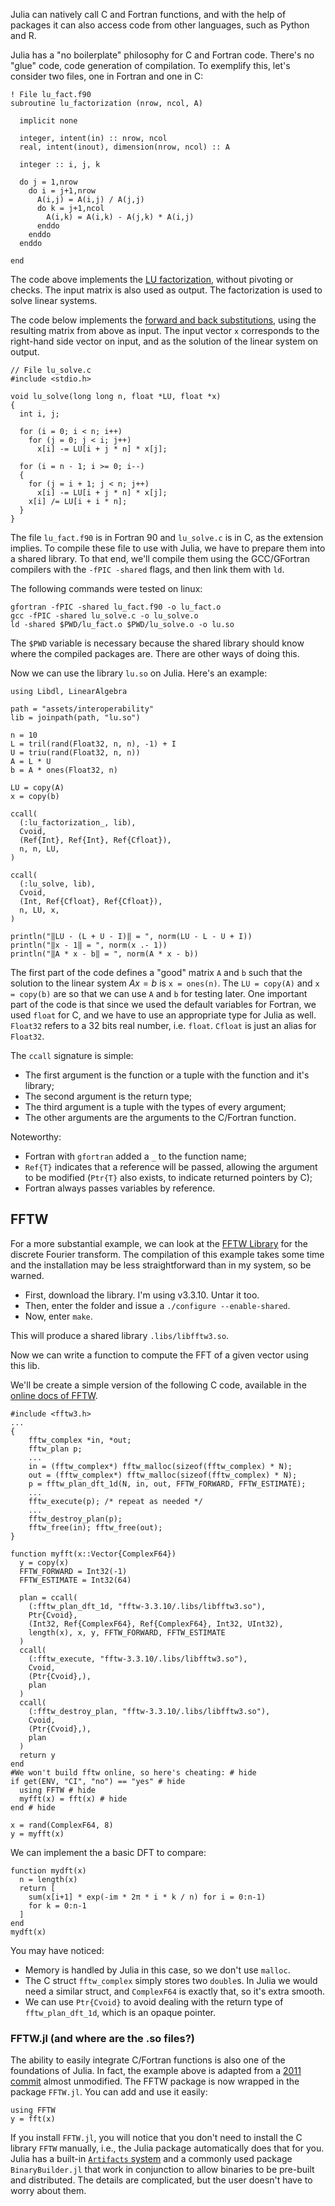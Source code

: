<!--This file was generated, do not modify it.-->
Julia can natively call C and Fortran functions, and with the help of packages it can also access code from other languages, such as Python and R.

Julia has a "no boilerplate" philosophy for C and Fortran code.
There's no "glue" code, code generation of compilation.
To exemplify this, let's consider two files, one in Fortran and one in C:
```
! File lu_fact.f90
subroutine lu_factorization (nrow, ncol, A)

  implicit none

  integer, intent(in) :: nrow, ncol
  real, intent(inout), dimension(nrow, ncol) :: A

  integer :: i, j, k

  do j = 1,nrow
    do i = j+1,nrow
      A(i,j) = A(i,j) / A(j,j)
      do k = j+1,ncol
        A(i,k) = A(i,k) - A(j,k) * A(i,j)
      enddo
    enddo
  enddo

end
```
The code above implements the [LU factorization](https://en.wikipedia.org/wiki/LU_decomposition), without pivoting or checks.
The input matrix is also used as output.
The factorization is used to solve linear systems.

The code below implements the [forward and back substitutions](https://en.wikipedia.org/wiki/Triangular_matrix#Forward_and_back_substitution), using the resulting matrix from above as input.
The input vector `x` corresponds to the right-hand side vector on input, and as the solution of the linear system on output.
```
// File lu_solve.c
#include <stdio.h>

void lu_solve(long long n, float *LU, float *x)
{
  int i, j;

  for (i = 0; i < n; i++)
    for (j = 0; j < i; j++)
      x[i] -= LU[i + j * n] * x[j];

  for (i = n - 1; i >= 0; i--)
  {
    for (j = i + 1; j < n; j++)
      x[i] -= LU[i + j * n] * x[j];
    x[i] /= LU[i + i * n];
  }
}
```

The file `lu_fact.f90` is in Fortran 90 and `lu_solve.c` is in C, as the extension implies.
To compile these file to use with Julia, we have to prepare them into a shared library.
To that end, we'll compile them using the GCC/GFortran compilers with the `-fPIC -shared` flags, and then link them with `ld`.

The following commands were tested on linux:

```
gfortran -fPIC -shared lu_fact.f90 -o lu_fact.o
gcc -fPIC -shared lu_solve.c -o lu_solve.o
ld -shared $PWD/lu_fact.o $PWD/lu_solve.o -o lu.so
```

The `$PWD` variable is necessary because the shared library should know where the compiled packages are.
There are other ways of doing this.

Now we can use the library `lu.so` on Julia.
Here's an example:

```julia:ex1
using Libdl, LinearAlgebra

path = "assets/interoperability"
lib = joinpath(path, "lu.so")

n = 10
L = tril(rand(Float32, n, n), -1) + I
U = triu(rand(Float32, n, n))
A = L * U
b = A * ones(Float32, n)

LU = copy(A)
x = copy(b)

ccall(
  (:lu_factorization_, lib),
  Cvoid,
  (Ref{Int}, Ref{Int}, Ref{Cfloat}),
  n, n, LU,
)

ccall(
  (:lu_solve, lib),
  Cvoid,
  (Int, Ref{Cfloat}, Ref{Cfloat}),
  n, LU, x,
)

println("‖LU - (L + U - I)‖ = ", norm(LU - L - U + I))
println("‖x - 1‖ = ", norm(x .- 1))
println("‖A * x - b‖ = ", norm(A * x - b))
```

The first part of the code defines a "good" matrix `A` and `b` such that the solution to the linear system $Ax = b$ is `x = ones(n)`.
The `LU = copy(A)` and `x = copy(b)` are so that we can use `A` and `b` for testing later.
One important part of the code is that since we used the default variables for Fortran, we used `float` for C, and we have to use an appropriate type for Julia as well.
`Float32` refers to a 32 bits real number, i.e. `float`.
`Cfloat` is just an alias for `Float32`.

The `ccall` signature is simple:
- The first argument is the function or a tuple with the function and it's library;
- The second argument is the return type;
- The third argument is a tuple with the types of every argument;
- The other arguments are the arguments to the C/Fortran function.

Noteworthy:
- Fortran with `gfortran` added a `_` to the function name;
- `Ref{T}` indicates that a reference will be passed, allowing the argument to be modified (`Ptr{T}` also exists, to indicate returned pointers by C);
- Fortran always passes variables by reference.

## FFTW

For a more substantial example, we can look at the [FFTW Library](https://www.fftw.org) for the discrete Fourier transform.
The compilation of this example takes some time and the installation may be less straightforward than in my system, so be warned.

- First, download the library. I'm using v3.3.10. Untar it too.
- Then, enter the folder and issue a `./configure --enable-shared`.
- Now, enter `make`.

This will produce a shared library `.libs/libfftw3.so`.

Now we can write a function to compute the FFT of a given vector using this lib.

We'll be create a simple version of the following C code, available in the [online docs of FFTW](https://www.fftw.org/fftw3_doc/Complex-One_002dDimensional-DFTs.html#Complex-One_002dDimensional-DFTs).
```
#include <fftw3.h>
...
{
    fftw_complex *in, *out;
    fftw_plan p;
    ...
    in = (fftw_complex*) fftw_malloc(sizeof(fftw_complex) * N);
    out = (fftw_complex*) fftw_malloc(sizeof(fftw_complex) * N);
    p = fftw_plan_dft_1d(N, in, out, FFTW_FORWARD, FFTW_ESTIMATE);
    ...
    fftw_execute(p); /* repeat as needed */
    ...
    fftw_destroy_plan(p);
    fftw_free(in); fftw_free(out);
}
```

```julia:ex2
function myfft(x::Vector{ComplexF64})
  y = copy(x)
  FFTW_FORWARD = Int32(-1)
  FFTW_ESTIMATE = Int32(64)

  plan = ccall(
    (:fftw_plan_dft_1d, "fftw-3.3.10/.libs/libfftw3.so"),
    Ptr{Cvoid},
    (Int32, Ref{ComplexF64}, Ref{ComplexF64}, Int32, UInt32),
    length(x), x, y, FFTW_FORWARD, FFTW_ESTIMATE
  )
  ccall(
    (:fftw_execute, "fftw-3.3.10/.libs/libfftw3.so"),
    Cvoid,
    (Ptr{Cvoid},),
    plan
  )
  ccall(
    (:fftw_destroy_plan, "fftw-3.3.10/.libs/libfftw3.so"),
    Cvoid,
    (Ptr{Cvoid},),
    plan
  )
  return y
end
#We won't build fftw online, so here's cheating: # hide
if get(ENV, "CI", "no") == "yes" # hide
  using FFTW # hide
  myfft(x) = fft(x) # hide
end # hide

x = rand(ComplexF64, 8)
y = myfft(x)
```

We can implement the a basic DFT to compare:

```julia:ex3
function mydft(x)
  n = length(x)
  return [
    sum(x[i+1] * exp(-im * 2π * i * k / n) for i = 0:n-1)
    for k = 0:n-1
  ]
end
mydft(x)
```

You may have noticed:
- Memory is handled by Julia in this case, so we don't use `malloc`.
- The C struct `fftw_complex` simply stores two `double`s. In Julia we would need a similar struct, and `ComplexF64` is exactly that, so it's extra smooth.
- We can use `Ptr{Cvoid}` to avoid dealing with the return type of `fftw_plan_dft_1d`, which is an opaque pointer.

### FFTW.jl (and where are the .so files?)

The ability to easily integrate C/Fortran functions is also one of the foundations of Julia.
In fact, the example above is adapted from a [2011 commit](https://github.com/JuliaLang/julia/commit/021afbfbac5ea941dc5402af2a9dea6d91fc7267) almost unmodified.
The FFTW package is now wrapped in the package `FFTW.jl`. You can add and use it easily:

```julia:ex4
using FFTW
y = fft(x)
```

If you install `FFTW.jl`, you will notice that you don't need to install the C library `FFTW` manually, i.e., the Julia package automatically does that for you.
Julia has a built-in [`Artifacts` system](https://pkgdocs.julialang.org/dev/artifacts/) and a commonly used package `BinaryBuilder.jl` that work in conjunction to allow binaries to be pre-built and distributed.
The details are complicated, but the user doesn't have to worry about them.

